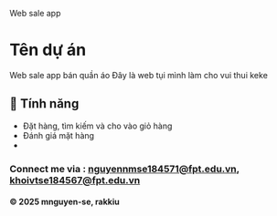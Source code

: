 Web sale app
# Tên dự án
Web sale app bán quần áo 
Đây là web tụi mình làm cho vui thui keke
## 🚀 Tính năng
- Đặt hàng, tìm kiếm và cho vào giỏ hàng
- Đánh giá mặt hàng
- 
### Connect me via : nguyennmse184571@fpt.edu.vn, khoivtse184567@fpt.edu.vn

#### &#169; 2025 mnguyen-se, rakkiu

